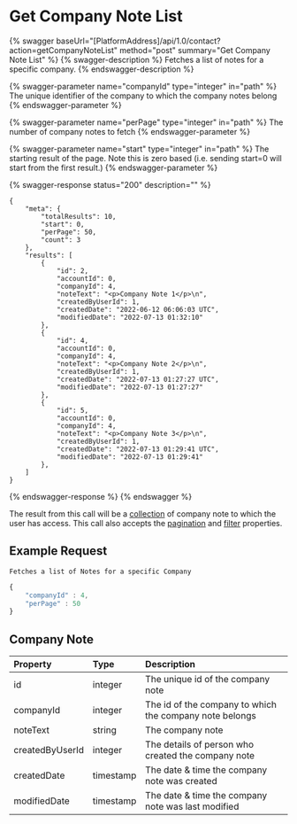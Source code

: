 # Get Company Note List

{% swagger baseUrl="[PlatformAddress]/api/1.0/contact?action=getCompanyNoteList" method="post" summary="Get Company Note List" %}
{% swagger-description %}
Fetches a list of notes for a specific company.
{% endswagger-description %}

{% swagger-parameter name="companyId" type="integer" in="path" %}
The unique identifier of the company to which the company notes belong
{% endswagger-parameter %}

{% swagger-parameter name="perPage" type="integer" in="path" %}
The number of company notes to fetch
{% endswagger-parameter %}

{% swagger-parameter name="start" type="integer" in="path" %}
The starting result of the page. Note this is zero based (i.e. sending start=0 will start from the first result.)
{% endswagger-parameter %}

{% swagger-response status="200" description="" %}
```
{
    "meta": {
        "totalResults": 10,
        "start": 0,
        "perPage": 50,
        "count": 3
    },
    "results": [
        {
            "id": 2,
            "accountId": 0,
            "companyId": 4,
            "noteText": "<p>Company Note 1</p>\n",
            "createdByUserId": 1,
            "createdDate": "2022-06-12 06:06:03 UTC",
            "modifiedDate": "2022-07-13 01:32:10"
        },
        {
            "id": 4,
            "accountId": 0,
            "companyId": 4,
            "noteText": "<p>Company Note 2</p>\n",
            "createdByUserId": 1,
            "createdDate": "2022-07-13 01:27:27 UTC",
            "modifiedDate": "2022-07-13 01:27:27"
        },
        {
            "id": 5,
            "accountId": 0,
            "companyId": 4,
            "noteText": "<p>Company Note 3</p>\n",
            "createdByUserId": 1,
            "createdDate": "2022-07-13 01:29:41 UTC",
            "modifiedDate": "2022-07-13 01:29:41"
        },
    ]
}

```
{% endswagger-response %}
{% endswagger %}

The result from this call will be a [collection](../getting-started/interpreting-the-response/collections.md)  of company note to which the user has access. This call also accepts the [pagination](../../getting-started/interpreting-the-response/pagination.md) and [filter](../../getting-started/interpreting-the-response/filtering.md) properties.

## Example Request

`Fetches a list of Notes for a specific Company`

```javascript
{
    "companyId" : 4,
    "perPage" : 50
}
```
## Company Note

| Property | Type |  Description |
| :--- | :--- | :--- |
| id | integer | The unique id of the company note |
| companyId | integer | The id of the company to which the company note belongs |
| noteText | string | The company note |
| createdByUserId | integer | The details of person who created the company note |
| createdDate | timestamp | The date & time the company note was created |
| modifiedDate | timestamp | The date & time the company note was last modified |